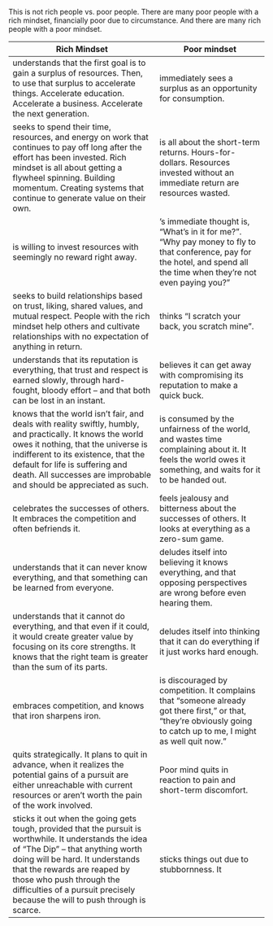 This is not rich people vs. poor people. There are many poor people with a rich mindset, financially poor due to circumstance. And there are many rich people with a poor mindset.

| Rich Mindset                                                                                                                                                                                                                                                                                                              | Poor mindset                                                                                                                                                            |
| ------------------------------------------------------------------------------------------------------------------------------------------------------------------------------------------------------------------------------------------------------------------------------------------------------------------------- | ----------------------------------------------------------------------------------------------------------------------------------------------------------------------- |
| understands that the first goal is to gain a surplus of resources. Then, to use that surplus to accelerate things. Accelerate education. Accelerate a business. Accelerate the next generation.                                                                                                                           | immediately sees a surplus as an opportunity for consumption.                                                                                                           |
| seeks to spend their time, resources, and energy on work that continues to pay off long after the effort has been invested. Rich mindset is all about getting a flywheel spinning. Building momentum. Creating systems that continue to generate value on their own.                                                      | is all about the short-term returns. Hours-for-dollars. Resources invested without an immediate return are resources wasted.                                            |
| is willing to invest resources with seemingly no reward right away.                                                                                                                                                                                                                                                       | ’s immediate thought is, “What’s in it for me?”. “Why pay money to fly to that conference, pay for the hotel, and spend all the time when they’re not even paying you?” |
| seeks to build relationships based on trust, liking, shared values, and mutual respect. People with the rich mindset help others and cultivate relationships with no expectation of anything in return.                                                                                                                   | thinks “I scratch your back, you scratch mine”.                                                                                                                         |
| understands that its reputation is everything, that trust and respect is earned slowly, through hard-fought, bloody effort – and that both can be lost in an instant.                                                                                                                                                     | believes it can get away with compromising its reputation to make a quick buck.                                                                                         |
| knows that the world isn’t fair, and deals with reality swiftly, humbly, and practically. It knows the world owes it nothing, that the universe is indifferent to its existence, that the default for life is suffering and death. All successes are improbable and should be appreciated as such.                        | is consumed by the unfairness of the world, and wastes time complaining about it. It feels the world owes it something, and waits for it to be handed out.              |
| celebrates the successes of others. It embraces the competition and often befriends it.                                                                                                                                                                                                                                   | feels jealousy and bitterness about the successes of others. It looks at everything as a zero-sum game.                                                                 |
| understands that it can never know everything, and that something can be learned from everyone.                                                                                                                                                                                                                           | deludes itself into believing it knows everything, and that opposing perspectives are wrong before even hearing them.                                                   |
| understands that it cannot do everything, and that even if it could, it would create greater value by focusing on its core strengths. It knows that the right team is greater than the sum of its parts.                                                                                                                  | deludes itself into thinking that it can do everything if it just works hard enough.                                                                                    |
| embraces competition, and knows that iron sharpens iron.                                                                                                                                                                                                                                                                  | is discouraged by competition. It complains that “someone already got there first,” or that, “they’re obviously going to catch up to me, I might as well quit now.”     |
| quits strategically. It plans to quit in advance, when it realizes the potential gains of a pursuit are either unreachable with current resources or aren’t worth the pain of the work involved.                                                                                                                          | Poor mind quits in reaction to pain and short-term discomfort.                                                                                                          |
| sticks it out when the going gets tough, provided that the pursuit is worthwhile. It understands the idea of “The Dip” – that anything worth doing will be hard. It understands that the rewards are reaped by those who push through the difficulties of a pursuit precisely because the will to push through is scarce. | sticks things out due to stubbornness. It                                                                                                                               |
